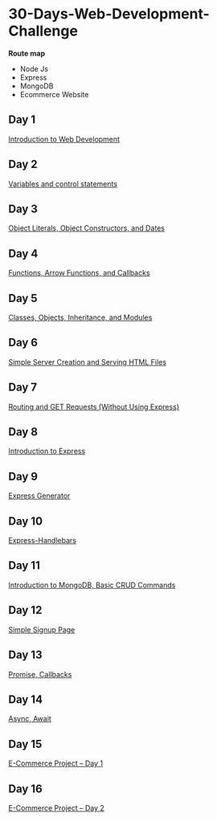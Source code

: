 # 30-Days-Web-Development-Challenge

**Route map**
- Node Js
- Express
- MongoDB
- Ecommerce Website

## Day 1 
[Introduction to Web Development](https://github.com/augustine-aj/30-Days-Web-Development-Challenge/tree/main/Day%201)

## Day 2
[Variables and control statements](https://github.com/augustine-aj/30-Days-Web-Development-Challenge/tree/main/Day%202)

## Day 3
[Object Literals, Object Constructors, and Dates](https://github.com/augustine-aj/30-Days-Web-Development-Challenge/tree/main/Day%203)

## Day 4
[Functions, Arrow Functions, and Callbacks](https://github.com/augustine-aj/30-Days-Web-Development-Challenge/tree/main/Day%204)

## Day 5
[Classes, Objects, Inheritance, and Modules](https://github.com/augustine-aj/30-Days-Web-Development-Challenge/tree/main/Day%205)

## Day 6
[Simple Server Creation and Serving HTML Files](https://github.com/augustine-aj/30-Days-Web-Development-Challenge/tree/main/Day%206)

## Day 7
[Routing and GET Requests (Without Using Express)](https://github.com/augustine-aj/30-Days-Web-Development-Challenge/tree/main/Day%207)

## Day 8
[Introduction to Express](https://github.com/augustine-aj/30-Days-Web-Development-Challenge/tree/main/Day%208)

## Day 9
[Express Generator](https://github.com/augustine-aj/30-Days-Web-Development-Challenge/tree/main/Day%209)

## Day 10
[Express-Handlebars](https://github.com/augustine-aj/30-Days-Web-Development-Challenge/tree/main/Day%2010)

## Day 11
[Introduction to MongoDB, Basic CRUD Commands](https://github.com/augustine-aj/30-Days-Web-Development-Challenge/tree/main/Day%2011)

## Day 12
[Simple Signup Page](https://github.com/augustine-aj/30-Days-Web-Development-Challenge/tree/main/Day%2012)

## Day 13
[Promise, Callbacks](https://github.com/augustine-aj/30-Days-Web-Development-Challenge/tree/main/Day%2013)

## Day 14
[Async, Await](https://github.com/augustine-aj/30-Days-Web-Development-Challenge/tree/main/Day%2014)

## Day 15
[E-Commerce Project – Day 1](https://github.com/augustine-aj/30-Days-Web-Development-Challenge/tree/main/Day%2015)

## Day 16
[E-Commerce Project – Day 2](https://github.com/augustine-aj/30-Days-Web-Development-Challenge/tree/main/Day%2016)



